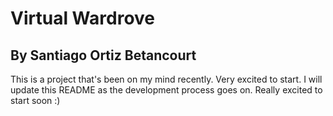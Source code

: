# Virtual Wardrove

## By Santiago Ortiz Betancourt

This is a project that's been on my mind recently. Very excited to start. I will update this README as the development process goes on. Really excited to start soon :)
